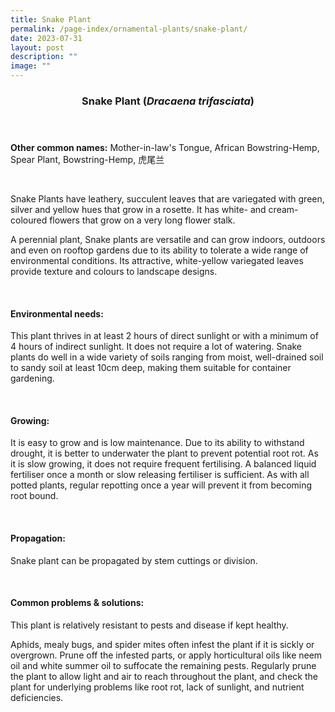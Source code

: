 ```yaml
---
title: Snake Plant
permalink: /page-index/ornamental-plants/snake-plant/
date: 2023-07-31
layout: post
description: ""
image: ""
---
```

<header> 
	<h3>Snake Plant (<em>Dracaena trifasciata</em>)</h3> 
</header> 
 
<section> 
	<p><strong>Other common names:</strong> Mother-in-law's Tongue, African Bowstring-Hemp, Spear Plant, Bowstring-Hemp, 虎尾兰</p> 
	<br> 
</section> 
 
<section> 
	<p>Snake Plants have leathery, succulent leaves that are variegated with green, silver and yellow hues that grow in a rosette. It has white- and cream-coloured flowers that grow on a very long flower stalk.</p>
	<p>A perennial plant, Snake plants are versatile and can grow indoors, outdoors and even on rooftop gardens due to its ability to tolerate a wide range of environmental conditions. Its attractive, white-yellow variegated leaves provide texture and colours to landscape designs.</p>
	 <br> 
</section> 
 
<section> 
  <h4>Environmental needs:</h4> 
    	<p>This plant thrives in at least 2 hours of direct sunlight or with a minimum of 4 hours of indirect sunlight. It does not require a lot of watering. Snake plants do well in a wide variety of soils ranging from moist, well-drained soil to sandy soil at least 10cm deep, making them suitable for container gardening.</p> 
	<br>
</section>

<section> 
  <h4>Growing:</h4> 
		<p>It is easy to grow and is low maintenance. Due to its ability to withstand drought, it is better to underwater the plant to prevent potential root rot. As it is slow growing, it does not require frequent fertilising. A balanced liquid fertiliser once a month or slow releasing fertiliser is sufficient. As with all potted plants, regular repotting once a year will prevent it from becoming root bound.</p> 
	<br> 
</section> 

<section> 
  <h4>Propagation:</h4> 
		<p>Snake plant can be propagated by stem cuttings or division.</p> 
	<br> 
</section> 
 
<section> 
  <h4>Common problems &amp; solutions:</h4> 
		<p>This plant is relatively resistant to pests and disease if kept healthy.</p>
		<p>Aphids, mealy bugs, and spider mites often infest the plant if it is sickly or overgrown. Prune off the infested parts, or apply horticultural oils like neem oil and white summer oil to suffocate the remaining pests. Regularly prune the plant to allow light and air to reach throughout the plant, and check the plant for underlying problems like root rot, lack of sunlight, and nutrient deficiencies.</p>
	<br> 
</section>